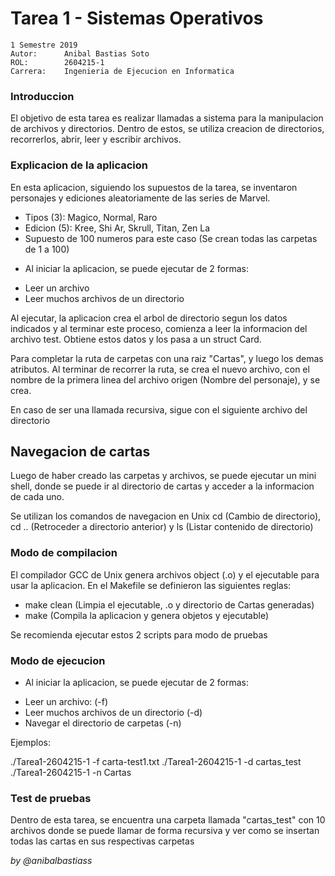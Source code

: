 # Tarea 1 - Sistemas Operativos

``` 
1 Semestre 2019
Autor:      Anibal Bastias Soto
ROL:        2604215-1
Carrera:    Ingenieria de Ejecucion en Informatica
```

### Introduccion
 
El objetivo de esta tarea es realizar llamadas a sistema para la manipulacion
de archivos y directorios. Dentro de estos, se utiliza creacion de directorios, 
recorrerlos, abrir, leer y escribir archivos.

### Explicacion de la aplicacion
En esta aplicacion, siguiendo los supuestos de la tarea, se inventaron personajes
y ediciones aleatoriamente de las series de Marvel.

* Tipos (3): Magico, Normal, Raro
* Edicion (5): Kree, Shi Ar, Skrull, Titan, Zen La 
* Supuesto de 100 numeros para este caso (Se crean todas las carpetas de 1 a 100)

- Al iniciar la aplicacion, se puede ejecutar de 2 formas:

* Leer un archivo
* Leer muchos archivos de un directorio

Al ejecutar, la aplicacion crea el arbol de directorio segun los datos indicados y al terminar este proceso, comienza a leer la informacion del archivo test. Obtiene estos datos y los pasa a un struct Card. 

Para completar la ruta de carpetas con una raiz "Cartas", y luego los demas atributos. Al terminar de recorrer la ruta,  se crea el nuevo archivo, con el nombre de la primera linea del archivo origen (Nombre del personaje), y se crea. 

En caso de ser una llamada recursiva, sigue con el siguiente archivo del directorio

## Navegacion de cartas

Luego de haber creado las carpetas y archivos, se puede ejecutar un mini shell, donde se 
puede ir al directorio de cartas y acceder a la informacion de cada uno.

Se utilizan los comandos de navegacion en Unix cd (Cambio de directorio), cd .. 
(Retroceder a directorio anterior) y ls (Listar contenido de directorio)

### Modo de compilacion
El compilador GCC de Unix genera archivos object (.o) y el ejecutable para usar
la aplicacion. En el Makefile se definieron las siguientes reglas:

- make clean (Limpia el ejecutable, .o y directorio de Cartas generadas)
- make (Compila la aplicacion y genera objetos y ejecutable)

Se recomienda ejecutar estos 2 scripts para modo de pruebas

### Modo de ejecucion
- Al iniciar la aplicacion, se puede ejecutar de 2 formas:

* Leer un archivo: (-f)
* Leer muchos archivos de un directorio (-d)
* Navegar el directorio de carpetas (-n)

Ejemplos:

./Tarea1-2604215-1 -f carta-test1.txt
./Tarea1-2604215-1 -d cartas_test
./Tarea1-2604215-1 -n Cartas

### Test de pruebas
Dentro de esta tarea, se encuentra una carpeta llamada "cartas_test" con 10 archivos
donde se puede llamar de forma recursiva y ver como se insertan todas las cartas
en sus respectivas carpetas

*by @anibalbastiass*
